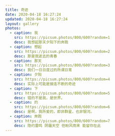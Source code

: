 ```yaml
---
title: 奇迹
date: 2020-04-18 16:27:24
updated: 2020-04-18 16:27:24
layout: gallery
photos:
  - caption: 我
    src: https://picsum.photos/800/600?random=1
    desc: 我想起那天夕阳下的奔跑
  - caption: 想起
    src: https://picsum.photos/800/600?random=2
    desc: 那是我逝去的青春
  - caption: 那天
    src: https://picsum.photos/800/600?random=3
    desc: 我们一日日度过的所谓日常
  - caption: 夕阳
    src: https://picsum.photos/800/600?random=4
    desc: 实际上可能是接连不断的奇迹
  - caption: 下
    src: https://picsum.photos/800/600?random=5
    desc: 错的不是我，是世界。
  - caption: 的
    src: https://picsum.photos/800/600?random=6
    desc: 是啊，我所爱的，即非群星，也非银河。
  - caption: 奔跑
    src: https://picsum.photos/800/600?random=7
    desc: 隐约雷鸣 阴霾天空 但盼风雨来 能留你在此
---
```

